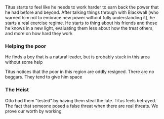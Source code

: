 Titus starts to feel like he needs to work harder to earn back the power that he had before and beyond. 
After talking things through with Blackwall (who warned him not to embrace new power without fully understanding it), he starts a real exercise regime. 
He starts to thing about his friends and those he knows in a new light, evaluating them less about how the treat others, and more on how hard they work
### Helping the poor
He finds a boy that is a natural leader, but is probably stuck in this area without some help

Titus notices that the poor in this region are oddly resigned. There are no beggars. They tend to give him space 

### The Heist

Otto had them "tested" by having them steal the lute. 
Titus feels betrayed. The fact that someone posed a false threat when there are real threats.
We prove our worth by working